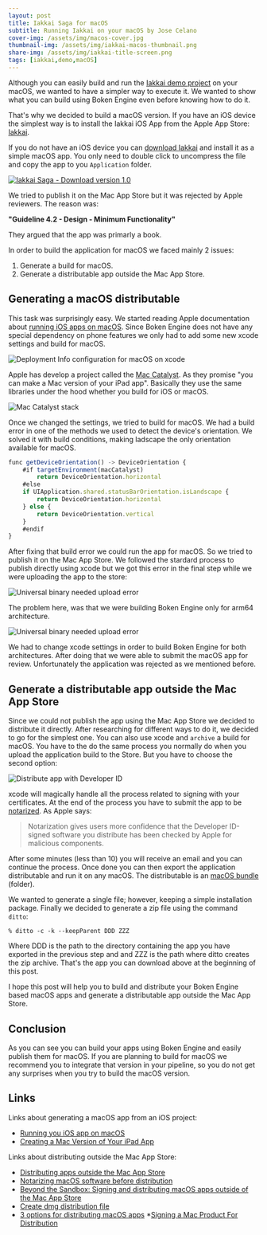 ```yaml
---
layout: post
title: Iakkai Saga for macOS
subtitle: Running Iakkai on your macOS by Jose Celano
cover-img: /assets/img/macos-cover.jpg
thumbnail-img: /assets/img/iakkai-macos-thumbnail.png
share-img: /assets/img/iakkai-title-screen.png
tags: [iakkai,demo,macOS]
---
```


Although you can easily build and run the [Iakkai demo project](https://github.com/boken-engine/iakkai-saga-the-curse-of-blood) on your macOS, we wanted to have a simpler way to execute it. We wanted to show what you can build using Boken Engine even before knowing how to do it.

That's why we decided to build a macOS version. If you have an iOS device the simplest way is to install the Iakkai iOS App from the Apple App Store: [Iakkai](https://apps.apple.com/app/id1580924283#?platform=ipad).

If you do not have an iOS device you can [download Iakkai](https://github.com/boken-engine/iakkai-saga-the-curse-of-blood/releases/download/1.0/iakkai-1.0.zip) and install it as a simple macOS app. You only need to double click to uncompress the file and copy the app to you `Application` folder.

[![Iakkai Saga - Download version 1.0](/assets/img/download-button.png)](https://github.com/boken-engine/iakkai-saga-the-curse-of-blood/releases/download/1.0/iakkai-1.0.zip)

We tried to publish it on the Mac App Store but it was rejected by Apple reviewers. The reason was:

**"Guideline 4.2 - Design - Minimum Functionality"**

They argued that the app was primarly a book.

In order to build the application for macOS we faced mainly 2 issues:

1. Generate a build for macOS.
2. Generate a distributable app outside the Mac App Store.

## Generating a macOS distributable

This task was surprisingly easy. We started reading Apple documentation about [running iOS apps on macOS](https://developer.apple.com/documentation/apple-silicon/running-your-ios-apps-on-macos). Since Boken Engine does not have any special dependency on phone features we only had to add some new xcode settings and build for macOS.

![Deployment Info configuration for macOS on xcode](/assets/img/deployment-info-macos.png)

Apple has develop a project called the [Mac Catalyst](https://developer.apple.com/design/human-interface-guidelines/mac-catalyst/overview/introduction/). As they promise "you can make a Mac version of your iPad app". Basically they use the same libraries under the hood whether you build for iOS or macOS.

![Mac Catalyst stack](/assets/img/mac-catalyst-stack.png)

Once we changed the settings, we tried to build for macOS. We had a build error in one of the methods we used to detect the device's orientation. We solved it with build conditions, making ladscape the only orientation available for macOS.

```javascript
func getDeviceOrientation() -> DeviceOrientation {
    #if targetEnvironment(macCatalyst)
        return DeviceOrientation.horizontal
    #else
    if UIApplication.shared.statusBarOrientation.isLandscape {
        return DeviceOrientation.horizontal
    } else {
        return DeviceOrientation.vertical
    }
    #endif
}
```

After fixing that build error we could run the app for macOS. So we tried to publish it on the Mac App Store. We followed the stardard process to publish directly using xcode but we got this error in the final step while we were uploading the app to the store:

![Universal binary needed upload error](/assets/img/error-universal-binary-needed.png)

The problem here, was that we were building Boken Engine only for arm64 architecture.

![Universal binary needed upload error](/assets/img/error-boken-engine-only-for-arm64.png)

We had to change xcode settings in order to build Boken Engine for both architectures. After doing that we were able to submit the macOS app for review. Unfortunately the application was rejected as we mentioned before.

## Generate a distributable app outside the Mac App Store

Since we could not publish the app using the Mac App Store we decided to distribute it directly. After researching for different ways to do it, we decided to go for the simplest one. You can also use xcode and `archive` a build for macOS. You have to the do the same process you normally do when you upload the application build to the Store. But you have to choose the second option:

![Distribute app with Developer ID](/assets/img/distribute-app-with-developer-id.png)

xcode will magically handle all the process related to signing with your certificates. At the end of the process you have to submit the app to be [notarized](https://developer.apple.com/documentation/security/notarizing_macos_software_before_distribution). As Apple says:

> Notarization gives users more confidence that the Developer ID-signed software you distribute has been checked by Apple for malicious components.

After some minutes (less than 10) you will receive an email and you can continue the process. Once done you can then export the application distributable and run it on any macOS. The distributable is an [macOS bundle](https://en.wikipedia.org/wiki/Bundle_(macOS)) (folder).

We wanted to generate a single file; however, keeping a simple installation package. Finally we decided to generate a zip file using the command `ditto`:

```
% ditto -c -k --keepParent DDD ZZZ
```

Where DDD is the path to the directory containing the app you have exported in the previous step and and ZZZ is the path where ditto creates the zip archive. That's the app you can download above at the beginning of this post.

I hope this post will help you to build and distribute your Boken Engine based macOS apps and generate a distributable app outside the Mac App Store.

## Conclusion

As you can see you can build your apps using Boken Engine and easily publish them for macOS. If you are planning to build for macOS we recommend you to integrate that version in your pipeline, so you do not get any surprises when you try to build the macOS version.

## Links

Links about generating a macOS app from an iOS project:

* [Running you iOS app on macOS](https://developer.apple.com/documentation/apple-silicon/running-your-ios-apps-on-macos)
* [Creating a Mac Version of Your iPad App](https://developer.apple.com/documentation/uikit/mac_catalyst/creating_a_mac_version_of_your_ipad_app)

Links about distributing outside the Mac App Store:

* [Distributing apps outside the Mac App Store](https://developer.apple.com/developer-id/)
* [Notarizing macOS software before distribution](https://developer.apple.com/documentation/security/notarizing_macos_software_before_distribution)
* [Beyond the Sandbox: Signing and distributing macOS apps outside of the Mac App Store](https://www.appcoda.com/distribute-macos-apps/)
* [Create dmg distribution file](https://developer.apple.com/library/archive/documentation/Porting/Conceptual/PortingUnix/distributing/distibuting.html)
* [3 options for distributing macOS apps](https://developer.apple.com/forums/thread/128166)
*[Signing a Mac Product For Distribution](https://developer.apple.com/forums/thread/128166)
